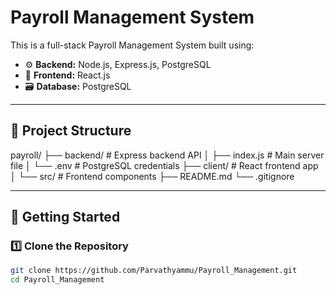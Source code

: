 # Payroll Management System

This is a full-stack Payroll Management System built using:

- ⚙️ **Backend:** Node.js, Express.js, PostgreSQL
- 🎨 **Frontend:** React.js
- 🗃️ **Database:** PostgreSQL

---

## 📁 Project Structure
payroll/
├── backend/ # Express backend API
│ ├── index.js # Main server file
│ └── .env # PostgreSQL credentials
├── client/ # React frontend app
│ └── src/ # Frontend components
├── README.md
└── .gitignore


---

## 🚀 Getting Started

### 1️⃣ Clone the Repository

```bash
git clone https://github.com/Parvathyammu/Payroll_Management.git
cd Payroll_Management
